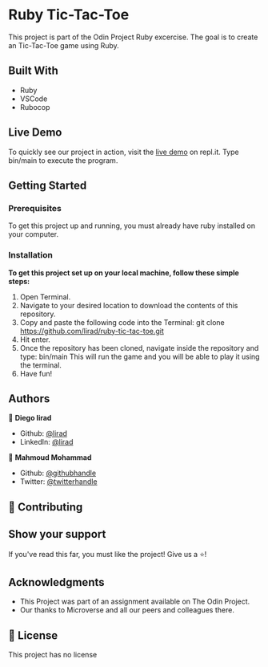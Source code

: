 # Ruby Tic-Tac-Toe

This project is part of the Odin Project Ruby excercise. The goal is to create an Tic-Tac-Toe game using Ruby.


## Built With

- Ruby
- VSCode
- Rubocop

## Live Demo

To quickly see our project in action, visit the [live demo](https://repl.it/join/recaiufz-lirad) on repl.it. Type bin/main to execute the program.

## Getting Started

### Prerequisites

To get this project up and running, you must already have ruby installed on your computer.

### Installation

**To get this project set up on your local machine, follow these simple steps:**

1. Open Terminal.
2. Navigate to your desired location to download the contents of this repository.
3. Copy and paste the following code into the Terminal:
    git clone https://github.com/lirad/ruby-tic-tac-toe.git
4. Hit enter.
5. Once the repository has been cloned, navigate inside the repository and type:
    bin/main
    This will run the game and you will be able to play it using the terminal.
6. Have fun!

## Authors

👤 **Diego lirad**
- Github: [@lirad](https://github.com/lirad)
- LinkedIn: [@lirad](https://www.linkedin.com/in/diegoalira/)

👤 **Mahmoud Mohammad**

- Github: [@githubhandle](https://github.com/mahmoud717)
- Twitter: [@twitterhandle](https://twitter.com/mahmoud26369406)

## :handshake: Contributing

## Show your support
If you've read this far, you must like the project! Give us a :star:️!
## Acknowledgments
- This Project was part of an assignment available on The Odin Project.
- Our thanks to Microverse and all our peers and colleagues there.
## :memo: License
This project has no license
